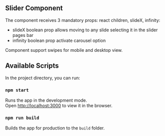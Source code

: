 ## Slider Component 

The component receives 3 mandatory props: react children, slideX, infinity:

* slideX boolean prop allows moving to any slide selecting it in the slider pages bar
* infinity boolean prop activate carousel option

Component support swipes for mobile and desktop view. 

## Available Scripts

In the project directory, you can run:

### `npm start`

Runs the app in the development mode.<br />
Open [http://localhost:3000](http://localhost:3000) to view it in the browser.


### `npm run build`

Builds the app for production to the `build` folder.<br />
